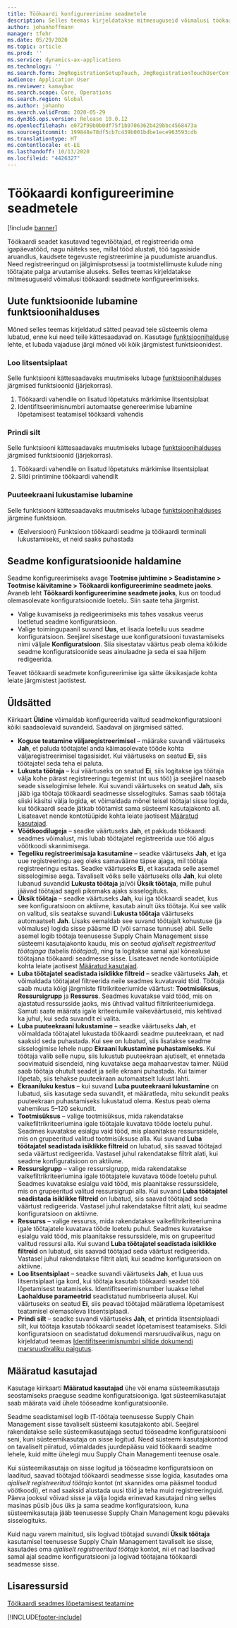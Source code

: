 ```yaml
---
title: Töökaardi konfigureerimine seadmetele
description: Selles teemas kirjeldatakse mitmesuguseid võimalusi töökaardi seadme konfigureerimiseks.
author: johanhoffmann
manager: tfehr
ms.date: 05/29/2020
ms.topic: article
ms.prod: ''
ms.service: dynamics-ax-applications
ms.technology: ''
ms.search.form: JmgRegistrationSetupTouch, JmgRegistrationTouchUserConfiguration
audience: Application User
ms.reviewer: kamaybac
ms.search.scope: Core, Operations
ms.search.region: Global
ms.author: johanho
ms.search.validFrom: 2020-05-29
ms.dyn365.ops.version: Release 10.0.12
ms.openlocfilehash: e072f99b0b0df75f1b9706362b429bbc4568473a
ms.sourcegitcommit: 199848e78df5cb7c439b001bdbe1ece963593cdb
ms.translationtype: HT
ms.contentlocale: et-EE
ms.lasthandoff: 10/13/2020
ms.locfileid: "4426327"
---
```

# <a name="configure-job-card-for-devices"></a>Töökaardi konfigureerimine seadmetele

[!include [banner](../includes/banner.md)]

Töökaardi seadet kasutavad tegevtöötajad, et registreerida oma igapäevatööd, nagu näiteks see, millal tööd alustati, töö tagasiside aruandlus, kaudsete tegevuste registreerimine ja puudumiste aruandlus. Need registreeringud on jälgimisprotsessi ja tootmistellimuste kulude ning töötajate palga arvutamise aluseks. Selles teemas kirjeldatakse mitmesuguseid võimalusi töökaardi seadmete konfigureerimiseks.

## <a name="enable-new-features-in-feature-management"></a>Uute funktsioonide lubamine funktsioonihalduses

Mõned selles teemas kirjeldatud sätted peavad teie süsteemis olema lubatud, enne kui need teile kättesaadavad on. Kasutage [funktsioonihalduse](../../fin-ops-core/fin-ops/get-started/feature-management/feature-management-overview.md) lehte, et lubada vajaduse järgi mõned või kõik järgmistest funktsioonidest.

### <a name="generate-license-plate"></a>Loo litsentsiplaat

Selle funktsiooni kättesaadavaks muutmiseks lubage [funktsioonihalduses](../../fin-ops-core/fin-ops/get-started/feature-management/feature-management-overview.md) järgmised funktsioonid (järjekorras).

1. Töökaardi vahendile on lisatud lõpetatuks märkimise litsentsiplaat
1. Identifitseerimisnumbri automaatse genereerimise lubamine lõpetamisest teatamisel töökaardi vahendis

### <a name="print-label"></a>Prindi silt

Selle funktsiooni kättesaadavaks muutmiseks lubage [funktsioonihalduses](../../fin-ops-core/fin-ops/get-started/feature-management/feature-management-overview.md) järgmised funktsioonid (järjekorras).

1. Töökaardi vahendile on lisatud lõpetatuks märkimise litsentsiplaat
1. Sildi printimine töökaardi vahendilt

### <a name="allow-locking-of-touch-screen"></a>Puuteekraani lukustamise lubamine

Selle funktsiooni kättesaadavaks muutmiseks lubage [funktsioonihalduses](../../fin-ops-core/fin-ops/get-started/feature-management/feature-management-overview.md) järgmine funktsioon.

- (Eelversioon) Funktsioon töökaardi seadme ja töökaardi terminali lukustamiseks, et neid saaks puhastada

## <a name="manage-your-device-configurations"></a>Seadme konfiguratsioonide haldamine

Seadme konfigureerimiseks avage **Tootmise juhtimine > Seadistamine > Tootmise käivitamine > Töökaardi konfigureerimine seadmete jaoks**. Avaneb leht **Töökaardi konfigureerimine seadmete jaoks**, kus on toodud olemasolevate konfiguratsioonide loetelu. Siin saate teha järgmist. 

- Valige kuvamiseks ja redigeerimiseks mis tahes vasakus veerus loetletud seadme konfiguratsioon.
- Valige toimingupaanil suvand **Uus**, et lisada loetellu uus seadme konfiguratsioon. Seejärel sisestage uue konfiguratsiooni tuvastamiseks nimi väljale **Konfiguratsioon**. Siia sisestatav väärtus peab olema kõikide seadme konfiguratsioonide seas ainulaadne ja seda ei saa hiljem redigeerida.

Teavet töökaardi seadmete konfigureerimise iga sätte üksikasjade kohta leiate järgmistest jaotistest.

## <a name="general-settings"></a>Üldsätted

Kiirkaart **Üldine** võimaldab konfigureerida valitud seadmekonfiguratsiooni kõiki saadaolevaid suvandeid. Saadaval on järgmised sätted.

- **Koguse teatamine väljaregistreerimisel** – määrake suvandi väärtuseks **Jah**, et paluda töötajatel anda käimasolevate tööde kohta väljaregistreerimisel tagasisidet. Kui väärtuseks on seatud **Ei**, siis töötajatel seda teha ei paluta.
- **Lukusta töötaja** – kui väärtuseks on seatud **Ei**, siis logitakse iga töötaja välja kohe pärast registreeringu tegemist (nt uus töö) ja seejärel naaseb seade sisselogimise lehele. Kui suvandi väärtuseks on seatud **Jah**, siis jääb iga töötaja töökaardi seadmesse sisselogituks. Samas saab töötaja siiski käsitsi välja logida, et võimaldada mõnel teisel töötajal sisse logida, kui töökaardi seade jätkab töötamist sama süsteemi kasutajakonto all. Lisateavet nende kontotüüpide kohta leiate jaotisest [Määratud kasutajad](#assigned-users).
- **Vöötkoodilugeja** – seadke väärtuseks **Jah**, et pakkuda töökaardi seadmes võimalust, mis lubab töötajatel registreerida uue töö algus vöötkoodi skannimisega.
- **Tegeliku registreerimisaja kasutamine** – seadke väärtuseks **Jah**, et iga uue registreeringu aeg oleks samaväärne täpse ajaga, mil töötaja registreeringu esitas. Seadke väärtuseks **Ei**, et kasutada selle asemel sisselogimise aega. Tavaliselt võiks selle väärtuseks olla **Jah**, kui olete lubanud suvandid **Lukusta töötaja** ja/või **Üksik töötaja**, mille puhul jäävad töötajad sageli pikemaks ajaks sisselogituks.
- **Üksik töötaja** – seadke väärtuseks **Jah**, kui iga töökaardi seadet, kus see konfiguratsioon on aktiivne, kasutab ainult üks töötaja. Kui see valik on valitud, siis seatakse suvandi **Lukusta töötaja** väärtuseks automaatselt **Jah**. Lisaks eemaldab see suvand töötajalt kohustuse (ja võimaluse) logida sisse pääsme ID (või sarnase tunnuse) abil. Selle asemel logib töötaja teenusesse Supply Chain Management sisse süsteemi kasutajakonto kaudu, mis on seotud *ajaliselt registreeritud töötajaga* (tabelis *töötajad*), ning ta logitakse samal ajal kõnealuse töötajana töökaardi seadmesse sisse.  Lisateavet nende kontotüüpide kohta leiate jaotisest [Määratud kasutajad](#assigned-users).
- **Luba töötajatel seadistada isiklikke filtreid** – seadke väärtuseks **Jah**, et võimaldada töötajatel filtreerida neile seadmes kuvatavaid töid. Töötaja saab muuta kõigi järgmiste filtrikriteeriumide väärtust: **Tootmisüksus**, **Ressursigrupp** ja **Ressurss**. Seadmes kuvatakse vaid tööd, mis on ajastatud ressursside jaoks, mis ühtivad valitud filtrikriteeriumidega. Samuti saate määrata igale kriteeriumile vaikeväärtuseid, mis kehtivad ka juhul, kui seda suvandit ei valita.
- **Luba puuteekraani lukustamine** – seadke väärtuseks **Jah**, et võimaldada töötajatel lukustada töökaardi seadme puuteekraan, et nad saaksid seda puhastada. Kui see on lubatud, siis lisatakse seadme sisselogimise lehele nupp **Ekraani lukustamine puhastamiseks**. Kui töötaja valib selle nupu, siis lukustub puuteekraan ajutiselt, et ennetada soovimatuid sisendeid, ning kuvatakse aega mahaarvestav taimer. Nüüd saab töötaja ohutult seadet ja selle ekraani puhastada. Kui taimer lõpetab, siis tehakse puuteekraan automaatselt lukust lahti.
- **Ekraaniluku kestus** – kui suvand **Luba puuteekraani lukustamine** on lubatud, siis kasutage seda suvandit, et määratleda, mitu sekundit peaks puuteekraan puhastamiseks lukustatud olema. Kestus peab olema vahemikus 5–120 sekundit.
- **Tootmisüksus** – valige tootmisüksus, mida rakendatakse vaikefiltrikriteeriumina igale töötajale kuvatava tööde loetelu puhul. Seadmes kuvatakse esialgu vaid tööd, mis plaanitakse ressurssidele, mis on grupeeritud valitud tootmisüksuse alla. Kui suvand **Luba töötajatel seadistada isiklikke filtreid** on lubatud, siis saavad töötajad seda väärtust redigeerida. Vastasel juhul rakendatakse filtrit alati, kui seadme konfiguratsioon on aktiivne.
- **Ressursigrupp** – valige ressursigrupp, mida rakendatakse vaikefiltrikriteeriumina igale töötajatele kuvatava tööde loetelu puhul. Seadmes kuvatakse esialgu vaid tööd, mis plaanitakse ressurssidele, mis on grupeeritud valitud ressursigrupi alla. Kui suvand **Luba töötajatel seadistada isiklikke filtreid** on lubatud, siis saavad töötajad seda väärtust redigeerida. Vastasel juhul rakendatakse filtrit alati, kui seadme konfiguratsioon on aktiivne.
- **Ressurss** – valige ressurss, mida rakendatakse vaikefiltrikriteeriumina igale töötajatele kuvatava tööde loetelu puhul. Seadmes kuvatakse esialgu vaid tööd, mis plaanitakse ressurssidele, mis on grupeeritud valitud ressursi alla. Kui suvand **Luba töötajatel seadistada isiklikke filtreid** on lubatud, siis saavad töötajad seda väärtust redigeerida. Vastasel juhul rakendatakse filtrit alati, kui seadme konfiguratsioon on aktiivne.
- **Loo litsentsiplaat** – seadke suvandi väärtuseks **Jah**, et luua uus litsentsiplaat iga kord, kui töötaja kasutab töökaardi seadet töö lõpetamisest teatamiseks. Identifitseerimisnumber luuakse lehel **Laohalduse parameetrid** seadistatud numbriseeria alusel. Kui väärtuseks on seatud **Ei**, siis peavad töötajad määratlema lõpetamisest teatamisel olemasoleva litsentsiplaadi.
- **Prindi silt** – seadke suvandi väärtuseks **Jah**, et printida litsentsiplaadi silt, kui töötaja kasutab töökaardi seadet lõpetamisest teatamiseks. Sildi konfiguratsioon on seadistatud dokumendi marsruudivalikus, nagu on kirjeldatud teemas [Identifitseerimisnumbri siltide dokumendi marsruudivaliku paigutus](../warehousing/document-routing-layout-for-license-plates.md).

<a name="assigned-users"></a>

## <a name="assigned-users"></a>Määratud kasutajad

Kasutage kiirkaarti **Määratud kasutajad** ühe või enama süsteemikasutaja seostamiseks praeguse seadme konfiguratsiooniga. Igat süsteemikasutajat saab määrata vaid ühele tööseadme konfiguratsioonile.

Seadme seadistamisel logib IT-töötaja teenusesse Supply Chain Management sisse tavaliselt süsteemi kasutajakonto abil. Seejärel rakendatakse selle süsteemikasutajaga seotud tööseadme konfiguratsiooni seni, kuni süsteemikasutaja on sisse logitud. Need süsteemi kasutajakontod on tavaliselt piiratud, võimaldades juurdepääsu vaid töökaardi seadme lehele, kuid mitte ühelegi muu Supply Chain Managementi teenuse osale.

Kui süsteemikasutaja on sisse logitud ja tööseadme konfiguratsioon on laaditud, saavad töötajad töökaardi seadmesse sisse logida, kasutades oma *ajaliselt registreeritud töötaja* kontot (nt skannides oma pääsmel toodud vöötkoodi), et nad saaksid alustada uusi töid ja teha muid registreeringuid. Päeva jooksul võivad sisse ja välja logida erinevad kasutajad ning selles masinas püsib jõus üks ja sama seadme konfiguratsioon, kuna süsteemikasutaja jääb teenusesse Supply Chain Management kogu päevaks sisselogituks.

Kuid nagu varem mainitud, siis logivad töötajad suvandi **Üksik töötaja** kasutamisel teenusesse Supply Chain Management tavaliselt ise sisse, kasutades oma *ajaliselt registreeritud töötaja* kontot, nii et nad laadivad samal ajal seadme konfiguratsiooni ja logivad töötajana töökaardi seadmesse sisse.

## <a name="additional-resources"></a>Lisaressursid

[Töökaardi seadmes lõpetamisest teatamine](report-finished-job-device.md)


[!INCLUDE[footer-include](../../includes/footer-banner.md)]